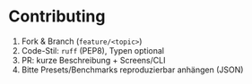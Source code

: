 # Contributing
1. Fork & Branch (`feature/<topic>`)
2. Code-Stil: `ruff` (PEP8), Typen optional
3. PR: kurze Beschreibung + Screens/CLI
4. Bitte Presets/Benchmarks reproduzierbar anhängen (JSON)
